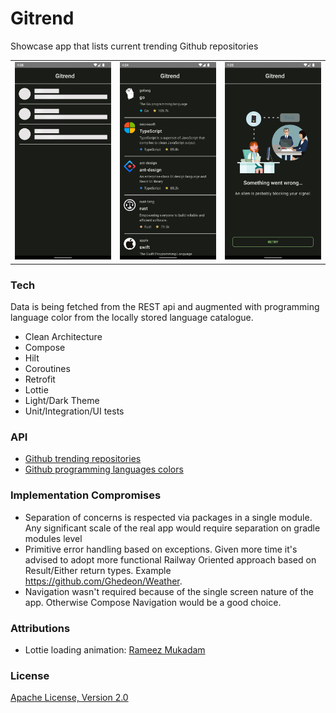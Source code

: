 # Gitrend

Showcase app that lists current trending Github repositories

||||
|---|---|---|
|<img src="art/loading.png">|<img src="art/success.png"/>| <img src="art/error.png"/>|

### Tech

Data is being fetched from the REST api and augmented with programming language color from the
locally stored language catalogue.

* Clean Architecture
* Compose
* Hilt
* Coroutines
* Retrofit
* Lottie
* Light/Dark Theme
* Unit/Integration/UI tests

### API

* <a href="https://api.github.com/search/repositories?q=language+sort:stars">Github trending
  repositories</a>
* <a href="https://github.com/github/linguist/blob/master/lib/linguist/languages.yml">Github
  programming languages colors</a>

### Implementation Compromises

* Separation of concerns is respected via packages in a single module. Any significant scale of the
  real app would require separation on gradle modules level
* Primitive error handling based on exceptions. Given more time it's advised to adopt more
  functional Railway Oriented approach based on Result/Either return types.
  Example https://github.com/Ghedeon/Weather.
* Navigation wasn't required because of the single screen nature of the app. Otherwise Compose
  Navigation would be a good choice.

### Attributions

* Lottie loading animation: <a href="https://lottiefiles.com/4506-retry-and-user-busy-version-2">
  Rameez Mukadam</a>

### License

[Apache License, Version 2.0][1]

[1]: http://www.apache.org/licenses/LICENSE-2.0